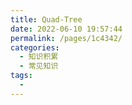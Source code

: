 ```yaml
---
title: Quad-Tree
date: 2022-06-10 19:57:44
permalink: /pages/1c4342/
categories:
  - 知识积累
  - 常见知识
tags:
  - 
---
```

